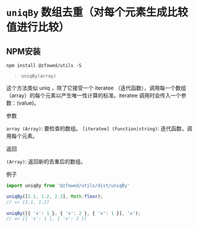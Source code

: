 # `uniqBy` 数组去重（对每个元素生成比较值进行比较）

## NPM安装

```shell
npm install @zfowed/utils -S
```

> `uniqBy(array)`

这个方法类似 uniq ，除了它接受一个 iteratee （迭代函数），调用每一个数组（array）的每个元素以产生唯一性计算的标准。iteratee 调用时会传入一个参数：(value)。

参数

`array (Array)`: 要检查的数组。
`[iteratee] (Function|string)`: 迭代函数，调用每个元素。

返回

`(Array)`: 返回新的去重后的数组。

例子

```javascript
import uniqBy from '@zfowed/utils/dist/uniqBy'
```

```javascript
uniqBy([2.1, 1.2, 2.3], Math.floor);
// => [2.1, 1.2]
 
uniqBy([{ 'x': 1 }, { 'x': 2 }, { 'x': 1 }], 'x');
// => [{ 'x': 1 }, { 'x': 2 }]
```
